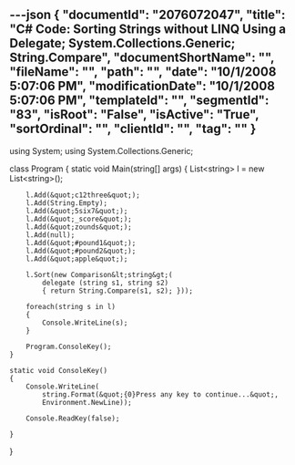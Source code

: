 ---json
{
  "documentId": "2076072047",
  "title": "C# Code: Sorting Strings without LINQ Using a Delegate; System.Collections.Generic; String.Compare",
  "documentShortName": "",
  "fileName": "",
  "path": "",
  "date": "10/1/2008 5:07:06 PM",
  "modificationDate": "10/1/2008 5:07:06 PM",
  "templateId": "",
  "segmentId": "83",
  "isRoot": "False",
  "isActive": "True",
  "sortOrdinal": "",
  "clientId": "",
  "tag": ""
}
---

using System;
using System.Collections.Generic;

class Program
{
    static void Main(string[] args)
    {
        List&lt;string&gt; l = new List&lt;string&gt;();

        l.Add(&quot;c12three&quot;);
        l.Add(String.Empty);
        l.Add(&quot;5six7&quot;);
        l.Add(&quot;_score&quot;);
        l.Add(&quot;zounds&quot;);
        l.Add(null);
        l.Add(&quot;#pound1&quot;);
        l.Add(&quot;#pound2&quot;);
        l.Add(&quot;apple&quot;);

        l.Sort(new Comparison&lt;string&gt;(
            delegate (string s1, string s2)
            { return String.Compare(s1, s2); }));

        foreach(string s in l)
        {
            Console.WriteLine(s);
        }

        Program.ConsoleKey();
    }

    static void ConsoleKey()
    {
        Console.WriteLine(
            string.Format(&quot;{0}Press any key to continue...&quot;,
            Environment.NewLine));

        Console.ReadKey(false);

    }
}
